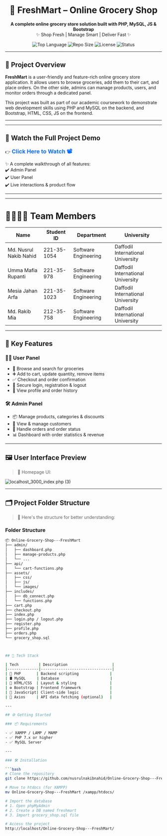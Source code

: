 <h1 align="center">🛒 FreshMart – Online Grocery Shop</h1>

<p align="center">
  <b>A complete online grocery store solution built with PHP, MySQL, JS & Bootstrap</b><br/>
  ✨ Shop Fresh | Manage Smart | Deliver Fast ✨
</p>

<p align="center">
  <img src="https://img.shields.io/github/languages/top/yourusername/Online-Grocery-Shop---FreshMart?style=for-the-badge" alt="Top Language" />
  <img src="https://img.shields.io/github/repo-size/yourusername/Online-Grocery-Shop---FreshMart?style=for-the-badge" alt="Repo Size" />
  <img src="https://img.shields.io/github/license/yourusername/Online-Grocery-Shop---FreshMart?style=for-the-badge" alt="License" />
  <img src="https://img.shields.io/badge/Status-Active-brightgreen?style=for-the-badge" alt="Status" />
</p>

---

## 📖 Project Overview

**FreshMart** is a user-friendly and feature-rich online grocery store application. It allows users to browse groceries, add them to their cart, and place orders. On the other side, admins can manage products, users, and monitor orders through a dedicated panel.

This project was built as part of our academic coursework to demonstrate web development skills using PHP and MySQL on the backend, and Bootstrap, HTML, CSS, JS on the frontend.

---

---

## 🎥 Watch the Full Project Demo

👉 <a href="https://drive.google.com/file/d/13afpjcnB9Y_kOnIz7ij7ebJTsz2j8m5P/view?usp=sharing" target="_blank" style="font-size: 18px; font-weight: bold; color: #0d6efd; text-decoration: none;">Click Here to Watch 📽️</a>

✨ A complete walkthrough of all features:  
✔️ Admin Panel  
✔️ User Panel  
✔️ Live interactions & product flow

---


---

# 👨‍👩‍👧‍👦 Team Members

| Name                     | Student ID     | Department           | University                      |
|--------------------------|----------------|----------------------|---------------------------------|
| Md. Nusrul Nakib Nahid   | 221-35-1054    | Software Engineering | Daffodil International University |
| Umma Mafia Rupanti       | 221-35-978     | Software Engineering | Daffodil International University |
| Mesia Jahan Arfa         | 221-35-1023    | Software Engineering | Daffodil International University |
| Md. Rakib Mia            | 212-35-758     | Software Engineering | Daffodil International University |


---

## 🌟 Key Features

### 🧑‍💼 User Panel
- 🛒 Browse and search for groceries
- ➕ Add to cart, update quantity, remove items
- ✅ Checkout and order confirmation
- 🔐 Secure login, registration & logout
- 👤 View profile and order history

### 🛠️ Admin Panel
- 📦 Manage products, categories & discounts
- 🧑 View & manage customers
- 🧾 Handle orders and order status
- 📊 Dashboard with order statistics & revenue

---

## 🖼️ User Interface Preview

> 📌 Homepage UI:

![localhost_3000_index php (3)](https://github.com/user-attachments/assets/354ea363-2138-41ab-891b-ab1ee1e9cf71)


---

## 🗂️ Project Folder Structure

> 📁 Here's the structure for better understanding:

### Folder Structure

```bash
📦 Online-Grocery-Shop---FreshMart
├── admin/
│   ├── dashboard.php
│   ├── manage-products.php
│   └── ...
├── api/
│   └── cart-functions.php
├── assets/
│   ├── css/
│   ├── js/
│   └── images/
├── includes/
│   ├── db_connect.php
│   └── functions.php
├── cart.php
├── checkout.php
├── index.php
├── login.php / logout.php
├── register.php
├── profile.php
├── orders.php
└── grocery_shop.sql



## 🧰 Tech Stack

| Tech         | Description                    |
|--------------|--------------------------------|
| 🐘 PHP       | Backend scripting              |
| 🛢 MySQL     | Database                       |
| 🎨 HTML/CSS  | Layout & styling               |
| ⚙️ Bootstrap | Frontend framework             |
| 🔁 JavaScript| Client-side logic              |
| 📡 Axios     | API data fetching (optional)   |

---

## ⚙️ Getting Started

### 📦 Requirements

- ✅ XAMPP / LAMP / MAMP
- ✅ PHP 7.x or higher
- ✅ MySQL Server

---

### 🛠️ Installation

```bash
# Clone the repository
git clone https://github.com/nusrulnakibnahid/Online-Grocery-Shop---FreshMart.git

# Move to htdocs (for XAMPP)
mv Online-Grocery-Shop---FreshMart /xampp/htdocs/

# Import the database
# 1. Open phpMyAdmin
# 2. Create a DB named freshmart
# 3. Import grocery_shop.sql file

# Access the project
http://localhost/Online-Grocery-Shop---FreshMart/
